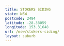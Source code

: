 ```yaml
---
title: STOKERS SIDING
state: NSW
postcode: 2484
latitude: -28.38059
longitude: 153.31648
url: /nsw/stokers-siding/
layout: suburb
---
```

